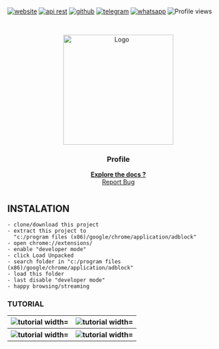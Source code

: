 <!-- created by anubiskun -->
# 
[![website](https://img.shields.io/badge/-website-black.svg?style=for-the-badge&logo=firefoxbrowser&colorB=555)](https://www.anubiskun.xyz)
[![api rest](https://img.shields.io/badge/-api_rest-black.svg?style=for-the-badge&logo=firefoxbrowser&colorB=555)](https://www.api.anubiskun.xyz)
[![github](https://img.shields.io/badge/-Github-black.svg?style=for-the-badge&logo=github&colorB=555)](https://github.com/anubiskun)
[![telegram](https://img.shields.io/badge/-Telegram-black.svg?style=for-the-badge&logo=telegram&colorB=555)](https://t.me/anubiskun)
[![whatsapp](https://img.shields.io/badge/-Whatsapp-black.svg?style=for-the-badge&logo=whatsapp&colorB=555)](https://wa.me/6289653909054?text=hai,%20anubis)
![Profile views](https://gpvc.arturio.dev/anubiskun)
<!-- PROJECT LOGO -->

<br />
<p align="center">
  <a href="https://github.com/anubiskun/profile">
    <img src="https://github.com/anubiskun.png?size=250" alt="Logo" width="250px">
  </a>

  <h3 align="center">Profile</h3>

  <p align="center">
    <a href="https://www.anubiskun.xyz/"><strong>Explore the docs ?</strong></a>
    <br />
    <a href="mailto: anubiskun.xyz@gmail.com">Report Bug</a>
  </p>
</p>
<!-- isi content -->

# 

## INSTALATION
```
- clone/download this project
- extract this project to 
  "c:/program files (x86)/google/chrome/application/adblock"
- open chrome://extensions/
- enable "developer mode"
- click Load Unpacked
- search folder in "c:/program files (x86)/google/chrome/application/adblock"
- load this folder
- last disable "developer mode"
- happy browsing/streaming
```

### TUTORIAL
<table border="0px">
  <tr>
    <th>
    <img src="http://anubis.6te.net/home/images/git/load unpack.png" alt="tutorial width="300px">
    </th>
    <th>
    <img src="http://anubis.6te.net/home/images/git/load file.png" alt="tutorial width="300px">
    </th>
  </tr>
    <tr>
    <th>
    <img src="http://anubis.6te.net/home/images/git/desable developer mode.png" alt="tutorial width="300px">
    </th>
    <th>
    <img src="http://anubis.6te.net/home/images/git/block element.png" alt="tutorial width="300px">
    </th>
  </tr>
</table>


<!-- custom regex -->
[tg-l]: https://img.shields.io/badge/-Telegram-black.svg?style=for-the-badge&logo=telegram&colorB=555
[tg-url]: https://t.me/anubiskun
[github-l]: https://img.shields.io/badge/-Telegram-black.svg?style=for-the-badge&logo=github&colorB=555
[github-url]: https://github.com/anubiskun
[web-l]: https://img.shields.io/badge/-website-black.svg?style=for-the-badge&logo=world&colorB=555
[web-url]: http://anubis.6te.net
